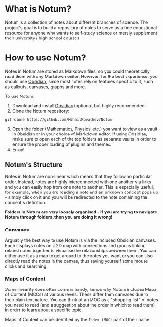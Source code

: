 # What is Notum?
Notum is a collection of notes about different branches of science. The project's goal is to build a repository of notes to serve as a free educational resource for anyone who wants to self-study science or merely supplement their university / high school courses.

# How to use Notum?
Notes in Notum are stored as Markdown files, so you could theoretically read them with any Markdown editor. However, for the best experience, you should use [Obsidian](https://obsidian.md/), since most notes rely on features specific to it, such as callouts, canvases, graphs and more. 

To use Notum:

1. Download and install [Obsidian](https://obsidian.md/) (optional, but highly recommended).
2. Clone the Notum repository:

```
git clone https://github.com/MihailKovachev/Notum
```

3. Open the folder (Mathematics, Physics, etc.) you want to view as a vault in Obsidian or in your choice of Markdown editor. If using Obsidian, make sure to open each of the top folders as separate vaults in order to ensure the proper loading of plugins and themes.
4. Enjoy!

## Notum's Structure
Notes in Notum are non-linear which means that they follow no particular order. Instead, notes are highly interconnected with one another via links and you can easily hop from one note to another. This is especially useful, for example, when you are reading a note and an unknown concept pops up - simply click on it and you will be redirected to the note containing the concept's definition.

**Folders in Notum are very loosely organised - if you are trying to navigate Notum through folders, then you are doing it wrong!**

### Canvases
Arguably the best way to use Notum is via the included Obsidian canvases. Each displays notes on a 2D map with connections and groups linking related notes together to visualise the relationships between them. You can either use it as a map to get around to the notes you want or you can also directly read the notes in the canvas, thus saving yourself some mouse clicks and searching.

### Maps of Content
*Some* linearity does often come in handy, hence why Notum includes Maps of Content (MOCs) at various levels. These differ from canvases due to their plain text nature. You can think of an MOC as a "shopping list" of notes you need to read (and a suggestion about the order in which to read them) in order to learn about a specific topic.

Maps of Content can be identified by the `Index (MOC)` part of their name.




